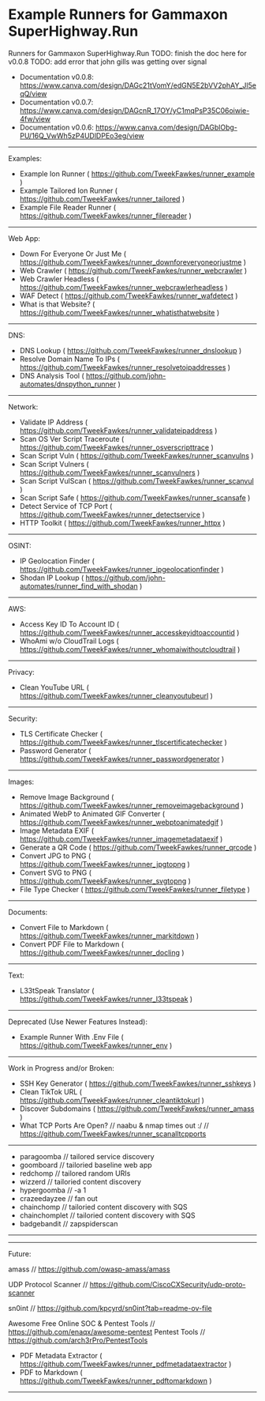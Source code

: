 # Example Runners for Gammaxon SuperHighway.Run

Runners for Gammaxon SuperHighway.Run
TODO: finish the doc here for v0.0.8
TODO: add error that john gills was getting over signal
- Documentation v0.0.8: https://www.canva.com/design/DAGc21tVomY/edGN5E2bVV2phAY_Jl5eqQ/view
- Documentation v0.0.7: https://www.canva.com/design/DAGcnR_17OY/yC1mqPsP35C06oiwie-4fw/view
- Documentation v0.0.6: https://www.canva.com/design/DAGblObg-PU/16Q_VwWh5zP4UDlDPEo3eg/view

---

Examples:
- Example Ion Runner ( https://github.com/TweekFawkes/runner_example )
- Example Tailored Ion Runner ( https://github.com/TweekFawkes/runner_tailored )
- Example File Reader Runner ( https://github.com/TweekFawkes/runner_filereader )

---

Web App:
- Down For Everyone Or Just Me ( https://github.com/TweekFawkes/runner_downforeveryoneorjustme )
- Web Crawler ( https://github.com/TweekFawkes/runner_webcrawler )
- Web Crawler Headless ( https://github.com/TweekFawkes/runner_webcrawlerheadless )
- WAF Detect ( https://github.com/TweekFawkes/runner_wafdetect )
- What is that Website? ( https://github.com/TweekFawkes/runner_whatisthatwebsite )

---

DNS:
- DNS Lookup ( https://github.com/TweekFawkes/runner_dnslookup )
- Resolve Domain Name To IPs ( https://github.com/TweekFawkes/runner_resolvetoipaddresses  )
- DNS Analysis Tool ( https://github.com/john-automates/dnspython_runner )

---

Network:
- Validate IP Address ( https://github.com/TweekFawkes/runner_validateipaddress )
- Scan OS Ver Script Traceroute ( https://github.com/TweekFawkes/runner_osverscripttrace )
- Scan Script Vuln ( https://github.com/TweekFawkes/runner_scanvulns ) 
- Scan Script Vulners ( https://github.com/TweekFawkes/runner_scanvulners ) 
- Scan Script VulScan ( https://github.com/TweekFawkes/runner_scanvul ) 
- Scan Script Safe ( https://github.com/TweekFawkes/runner_scansafe ) 
- Detect Service of TCP Port ( https://github.com/TweekFawkes/runner_detectservice ) 
- HTTP Toolkit ( https://github.com/TweekFawkes/runner_httpx )

---

OSINT:
- IP Geolocation Finder ( https://github.com/TweekFawkes/runner_ipgeolocationfinder )
- Shodan IP Lookup ( https://github.com/john-automates/runner_find_with_shodan )

---

AWS:
- Access Key ID To Account ID ( https://github.com/TweekFawkes/runner_accesskeyidtoaccountid )
- WhoAmi w/o CloudTrail Logs ( https://github.com/TweekFawkes/runner_whomaiwithoutcloudtrail )

---

Privacy:
- Clean YouTube URL ( https://github.com/TweekFawkes/runner_cleanyoutubeurl )

---

Security:
- TLS Certificate Checker ( https://github.com/TweekFawkes/runner_tlscertificatechecker )
- Password Generator ( https://github.com/TweekFawkes/runner_passwordgenerator )

---

Images:
- Remove Image Background ( https://github.com/TweekFawkes/runner_removeimagebackground )
- Animated WebP to Animated GIF Converter ( https://github.com/TweekFawkes/runner_webptoanimatedgif )
- Image Metadata EXIF ( https://github.com/TweekFawkes/runner_imagemetadataexif )
- Generate a QR Code ( https://github.com/TweekFawkes/runner_qrcode )
- Convert JPG to PNG ( https://github.com/TweekFawkes/runner_jpgtopng )
- Convert SVG to PNG ( https://github.com/TweekFawkes/runner_svgtopng )
- File Type Checker ( https://github.com/TweekFawkes/runner_filetype )

---

Documents:
- Convert File to Markdown ( https://github.com/TweekFawkes/runner_markitdown )
- Convert PDF File to Markdown ( https://github.com/TweekFawkes/runner_docling )

---

Text:
- L33tSpeak Translator ( https://github.com/TweekFawkes/runner_l33tspeak )

---

Deprecated (Use Newer Features Instead):
- Example Runner With .Env File ( https://github.com/TweekFawkes/runner_env )

---

Work in Progress and/or Broken:
- SSH Key Generator ( https://github.com/TweekFawkes/runner_sshkeys )
- Clean TikTok URL ( https://github.com/TweekFawkes/runner_cleantiktokurl )
- Discover Subdomains ( https://github.com/TweekFawkes/runner_amass )
- What TCP Ports Are Open? // naabu & nmap times out :/ // https://github.com/TweekFawkes/runner_scanalltcpports

---

- paragoomba // tailored service discovery
- goomboard // tailoried baseline web app
- redchomp // tailored random URIs
- wizzerd // tailoried content discovery
- hypergoomba // -a 1
- crazeedayzee // fan out
- chainchomp // tailoried content discovery with SQS
- chainchomplet // tailoried content discovery with SQS
- badgebandit // zapspiderscan

---

---

Future:

amass // https://github.com/owasp-amass/amass

UDP Protocol Scanner // https://github.com/CiscoCXSecurity/udp-proto-scanner

sn0int // https://github.com/kpcyrd/sn0int?tab=readme-ov-file

Awesome Free Online SOC & Pentest Tools // https://github.com/enaqx/awesome-pentest
Pentest Tools // https://github.com/arch3rPro/PentestTools

- PDF Metadata Extractor ( https://github.com/TweekFawkes/runner_pdfmetadataextractor )
- PDF to Markdown ( https://github.com/TweekFawkes/runner_pdftomarkdown )

---
